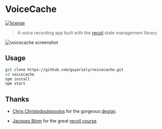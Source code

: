 # VoiceCache

[![license](https://badgen.now.sh/badge/license/MIT)](./LICENSE)

> A voice recording app built with the [recoil](https://recoiljs.org/) state management library

![voicecache screenshot](https://user-images.githubusercontent.com/42813496/131918422-e87525aa-557f-45ac-82d0-948cb94601e2.png)

## Usage

```sh
git clone https://github.com/guyariely/voicecache.git
cd voicecache
npm install
npm start
```

## Thanks

- [Chris Christodoulopoulos](https://dribbble.com/mooodswings) for the gorgeous [design](https://www.figma.com/community/file/991652430575289579/Interactive-UI-elements-collection).

- [Jacques Blom](https://github.com/jacques-blom) for the great [recoil course](https://learnrecoil.com/).
